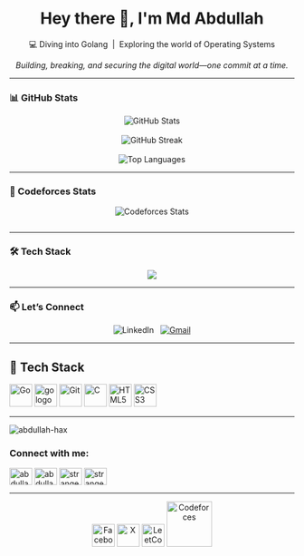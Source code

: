 <h1 align="center">Hey there 👋, I'm Md Abdullah</h1>

<p align="center">
  💻 Diving into Golang  &nbsp;|&nbsp; Exploring the world of Operating Systems
</p>

<p align="center">
  <em>Building, breaking, and securing the digital world—one commit at a time.</em>
</p>

---

### 📊 GitHub Stats

<p align="center">
  <img src="https://github-readme-stats.vercel.app/api?username=abdullah-hax&show_icons=true&theme=radical" alt="GitHub Stats" />
  <br><br>
  <img src="https://github-readme-streak-stats.herokuapp.com/?user=abdullah-hax&theme=radical" alt="GitHub Streak" />
  <br><br>
  <img src="https://github-readme-stats.vercel.app/api/top-langs/?username=abdullah-hax&layout=compact&theme=radical" alt="Top Languages" />
</p>

---

### 🤖 Codeforces Stats

<p align="center">
  <img src="https://codeforces-readme-stats.vercel.app/api/card?username=stranger_core" alt="Codeforces Stats" />
</p>
<p align="center">
    <img src="https://codeforces-readme-stats.vercel.app/api/badge?username=stranger_core" alt="">
</p>

---

### 🛠️ Tech Stack

<p align="center">
  <img src="https://skillicons.dev/icons?i=golang,git,c,html,css" />
</p>

---

### 📫 Let’s Connect

<p align="center">
  <!-- <a href="https://linkedin.com/in/abdullah-al-mahmud01798/"> -->
    <img src="https://skillicons.dev/icons?i=linkedin" alt="LinkedIn" />
  </a>
  &nbsp;
  <a href="mailto:mdabdulllah72810@gmail.com">
    <img src="https://skillicons.dev/icons?i=gmail" alt="Gmail" />
  </a>
</p>

---


## 🧰 Tech Stack

<p align="left">
  <img src="https://cdn.jsdelivr.net/gh/devicons/devicon/icons/go/go-original.svg" alt="Go" width="40" height="40"/>
  <img src="https://cdn.jsdelivr.net/gh/devicons/devicon/icons/go/go-original-wordmark.svg" width="40" height="40" alt="go logo"  />
  <img src="https://cdn.jsdelivr.net/gh/devicons/devicon/icons/git/git-original.svg" alt="Git" width="40" height="40"/>
  <img src="https://cdn.jsdelivr.net/gh/devicons/devicon/icons/c/c-original.svg" alt="C" width="40" height="40"/>
  <img src="https://cdn.jsdelivr.net/gh/devicons/devicon/icons/html5/html5-original.svg" alt="HTML5" width="40" height="40"/>
  <img src="https://cdn.jsdelivr.net/gh/devicons/devicon/icons/css3/css3-original.svg" alt="CSS3" width="40" height="40"/>
</p>

---

<p align="left"> <img src="https://komarev.com/ghpvc/?username=abdullah-hax&label=Profile%20views&color=0e75b6&style=flat" alt="abdullah-hax" /> </p>



<h3 align="left">Connect with me:</h3>
<p align="left">
<a href="https://x.com/abdullah_hax" target="blank"><img align="center" src="https://raw.githubusercontent.com/rahuldkjain/github-profile-readme-generator/master/src/images/icons/Social/twitter.svg" alt="abdullah_hax" height="30" width="40" /></a>
<a href="https://fb.com/abdullahhax" target="blank"><img align="center" src="https://raw.githubusercontent.com/rahuldkjain/github-profile-readme-generator/master/src/images/icons/Social/facebook.svg" alt="abdullahhax" height="30" width="40" /></a>
<a href="https://codeforces.com/profile/stranger_core" target="blank"><img align="center" src="https://raw.githubusercontent.com/rahuldkjain/github-profile-readme-generator/master/src/images/icons/Social/codeforces.svg" alt="stranger_core" height="30" width="40" /></a>
<a href="https://www.leetcode.com/stranger_core" target="blank"><img align="center" src="https://raw.githubusercontent.com/rahuldkjain/github-profile-readme-generator/master/src/images/icons/Social/leet-code.svg" alt="stranger_core" height="30" width="40" /></a>
</p>


---

<p align="center">
  <!-- Facebook -->
  <img src="https://cdn.jsdelivr.net/npm/simple-icons@v9/icons/facebook.svg" width="40" alt="Facebook" />

  <!-- Twitter (X) -->
  <img src="https://cdn.jsdelivr.net/npm/simple-icons@v9/icons/x.svg" width="40" alt="X" />

  <!-- LeetCode (custom logo) -->
  <img src="https://upload.wikimedia.org/wikipedia/commons/1/19/LeetCode_logo_black.png" width="40" alt="LeetCode" />

  <!-- Codeforces (unofficial PNG) -->
  <img src="https://sta.codeforces.com/s/59587/images/codeforces-logo-with-telegram.png" width="80" alt="Codeforces" />
</p>

